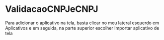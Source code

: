 # ValidacaoCNPJeCNPJ
Para adicionar o aplicativo na tela, basta clicar no meu lateral esquerdo em Aplicativos e em seguida, na parte superior escolher Importar aplicativo de tela
